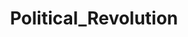 ---
title: Political_Revolution
crosslinks:
- autotldr
- SandersForPresident
- WayOfTheBern
- politics
- BlueMidterm2018
- Kossacks_for_Sanders
- IAmA
- socialism
- technology
- RandyBryce
- Strike4Democracy
- EnoughTrumpSpam
- Enough_Sanders_Spam
- justicedemocrats
- conspiracy
- tulsi
- xkcd
- LateStageCapitalism
- ProgressiveActivists
- NeutralPolitics
---